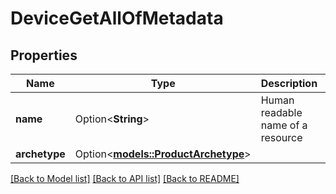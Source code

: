 # DeviceGetAllOfMetadata

## Properties

Name | Type | Description | Notes
------------ | ------------- | ------------- | -------------
**name** | Option<**String**> | Human readable name of a resource | [optional]
**archetype** | Option<[**models::ProductArchetype**](ProductArchetype.md)> |  | [optional]

[[Back to Model list]](../README.md#documentation-for-models) [[Back to API list]](../README.md#documentation-for-api-endpoints) [[Back to README]](../README.md)


